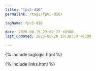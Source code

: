 ```yaml
---
title: "fpv5-d16"
permalink: /tags/fpv5-d16/

tagName: fpv5-d16

date: 2020-08-15 23:02:27 +0300
last_updated: 2020-08-28 19:38:59 +0300

---
```


{% include taglogic.html %}

{% include links.html %}
